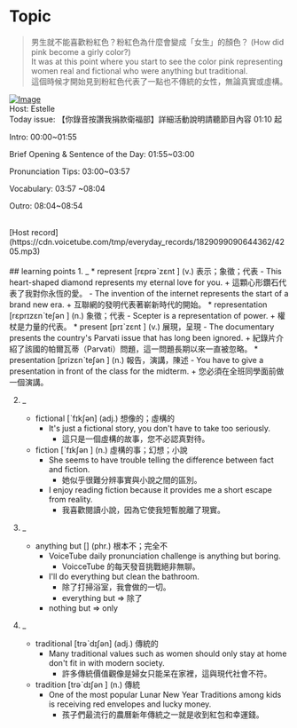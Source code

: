 # Topic

> 男生就不能喜歡粉紅色？粉紅色為什麼會變成「女生」的顏色？ (How did pink become a girly color?) <br>
> It was at this point where you start to see the color pink representing women real and fictional who were anything but traditional. <br>
> 這個時候才開始見到粉紅色代表了一點也不傳統的女性，無論真實或虛構。 <br>

[![Image](https://cdn.voicetube.com/assets/thumbnails/KaGSYGhUkvM.jpg)](https://www.youtube.com/embed/KaGSYGhUkvM?rel=0&showinfo=0&cc_load_policy=0&controls=1&autoplay=1&iv_load_policy=3&playsinline=1&wmode=transparent&start=158&end=166&enablejsapi=1&origin=https://tw.voicetube.com&widgetid=1)<br>
Host: Estelle
<br>Today issue: 【你錄音按讚我捐款衛福部】詳細活動說明請聽節目內容 01:10 起

Intro: 00:00~01:55

Brief Opening & Sentence of the Day: 01:55~03:00

Pronunciation Tips: 03:00~03:57

Vocabulary: 03:57 ~08:04

Outro: 08:04~08:54


<br>
[Host record](https://cdn.voicetube.com/tmp/everyday_records/1829099090644362/4205.mp3)
<br><br>
## learning points
1. _
	* represent  [rɛprəˋzɛnt ] (v.) 表示；象徵；代表
		- This heart-shaped diamond represents my eternal love for you.
			+ 這顆心形鑽石代表了我對你永恆的愛。
		- The invention of the internet represents the start of a brand new era.
			+ 互聯網的發明代表著嶄新時代的開始。
	* representation  [rɛprɪzɛnˋteʃən ] (n.) 象徵；代表
		- Scepter is a representation of power.
			+ 權杖是力量的代表。
	* present  [prɪˋzɛnt ] (v.) 展現，呈現
		- The documentary presents the country's Parvati issue that has long been ignored.
			+ 紀錄片介紹了該國的帕爾瓦蒂（Parvati）問題，這一問題長期以來一直被忽略。
	* presentation  [prizɛnˋteʃən ] (n.) 報告，演講，陳述
		- You have to give a presentation in front of the class for the midterm.
			+ 您必須在全班同學面前做一個演講。

2. _
	* fictional  [ˋfɪkʃən] (adj.) 想像的；虛構的
		- It's just a fictional story, you don't have to take too seriously.
			+ 這只是一個虛構的故事，您不必認真對待。
	* fiction  [ˋfɪkʃən ] (n.) 虛構的事；幻想；小說
		- She seems to have trouble telling the difference between fact and fiction.
			+ 她似乎很難分辨事實與小說之間的區別。
		- I enjoy reading fiction because it provides me a short escape from reality.
			+ 我喜歡閱讀小說，因為它使我短暫脫離了現實。

3. _
	* anything but  [] (phr.) 根本不；完全不
		- VoiceTube daily pronunciation challenge is anything but boring.
			+ VoicceTube 的每天發音挑戰絕非無聊。
		- I'll do everything but clean the bathroom.
			+ 除了打掃浴室，我會做的一切。
			+ everything but => 除了
		- nothing but => only

4. _
	* traditional  [trəˋdɪʃən] (adj.) 傳統的
		- Many traditional values such as women should only stay at home don't fit in with modern society.
			+ 許多傳統價值觀像是婦女只能呆在家裡，這與現代社會不符。
	* tradition  [trəˋdɪʃən ] (n.) 傳統
		- One of the most popular Lunar New Year Traditions among kids is receiving red envelopes and lucky money.
			+ 孩子們最流行的農曆新年傳統之一就是收到紅包和幸運錢。
